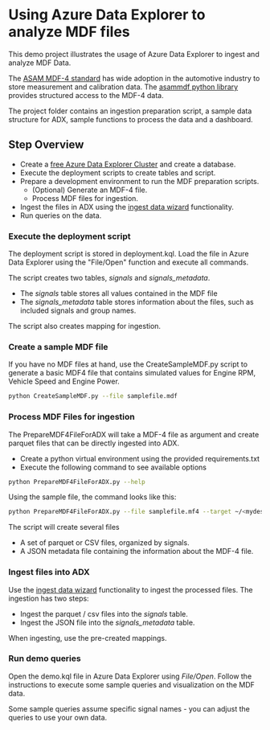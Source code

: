 # Using Azure Data Explorer to analyze MDF files

This demo project illustrates the usage of Azure Data Explorer to ingest and analyze MDF Data.

The [ASAM MDF-4 standard](https://www.asam.net/standards/detail/mdf/wiki/) has wide adoption in the automotive industry to store measurement and calibration data. The [asammdf python library](https://pypi.org/project/asammdf/) provides structured access to the MDF-4 data.

The project folder contains an ingestion preparation script, a sample data structure for ADX, sample functions to process the data and a dashboard.

## Step Overview

* Create a [free Azure Data Explorer Cluster](https://learn.microsoft.com/azure/data-explorer/start-for-free-web-ui) and create a database.
* Execute the deployment scripts to create tables and script.
* Prepare a development environment to run the MDF preparation scripts.
    * (Optional) Generate an MDF-4 file.
    * Process MDF files for ingestion.
* Ingest the files in ADX using the [ingest data wizard](https://learn.microsoft.com/azure/data-explorer/ingest-data-wizard) functionality.
* Run queries on the data.

### Execute the deployment script

The deployment script is stored in deployment.kql. Load the file in Azure Data Explorer using the "File/Open" function and execute all commands.

The script creates two tables, *signals* and *signals_metadata*.
- The *signals* table stores all values contained in the MDF file
- The *signals_metadata* table stores information about the files, such as included signals and group names.

The script also creates mapping for ingestion.

### Create a sample MDF file

If you have no MDF files at hand, use the CreateSampleMDF.py script to generate a basic MDF4 file that contains simulated values
for Engine RPM, Vehicle Speed and Engine Power.

``` bash
python CreateSampleMDF.py --file samplefile.mdf
```

### Process MDF Files for ingestion

The PrepareMDF4FileForADX will take a MDF-4 file as argument and create parquet files that can be directly ingested into ADX.

- Create a python virtual environment using the provided requirements.txt
- Execute the following command to see available options

``` bash
python PrepareMDF4FileForADX.py --help
```

Using the sample file, the command looks like this:

``` bash
python PrepareMDF4FileForADX.py --file samplefile.mf4 --target ~/<mydestinationdir> --format parquet
```

The script will create several files
- A set of parquet or CSV files, organized by signals.
- A JSON metadata file containing the information about the MDF-4 file.

### Ingest files into ADX

Use the [ingest data wizard](https://learn.microsoft.com/azure/data-explorer/ingest-data-wizard) functionality to ingest the processed files. The ingestion has two steps:
- Ingest the parquet / csv files into the *signals* table.
- Ingest the JSON file into the *signals_metadata* table.

When ingesting, use the pre-created mappings.

### Run demo queries
Open the demo.kql file in Azure Data Explorer using *File/Open*. Follow the instructions to execute some sample queries and visualization on the MDF data.

Some sample queries assume specific signal names - you can adjust the queries to use your own data.
